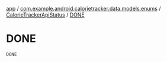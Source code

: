 [app](../../index.md) / [com.example.android.calorietracker.data.models.enums](../index.md) / [CalorieTrackerApiStatus](index.md) / [DONE](./-d-o-n-e.md)

# DONE

`DONE`